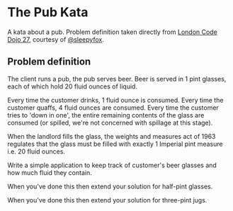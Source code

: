 # The Pub Kata

A kata about a pub. Problem definition taken directly from
[London Code Dojo 27](https://github.com/sleepyfox/Code-Dojo-27), courtesy of
[@sleepyfox](https://twitter.com/sleepyfox).

## Problem definition
The client runs a pub, the pub serves beer. Beer is served in 1 pint glasses, each of which hold 20 fluid ounces of liquid.

Every time the customer drinks, 1 fluid ounce is consumed. Every time the customer quaffs, 4 fluid ounces are consumed. Every time the customer tries to 'down in one', the entire remaining contents of the glass are consumed (or spilled, we're not concerned with spillage at this stage).

When the landlord fills the glass, the weights and measures act of 1963 regulates that the glass must be filled with exactly 1 Imperial pint measure i.e. 20 fluid ounces.

Write a simple application to keep track of customer's beer glasses and how much fluid they contain.

When you've done this then extend your solution for half-pint glasses.

When you've done this then extend your solution for three-pint jugs.
